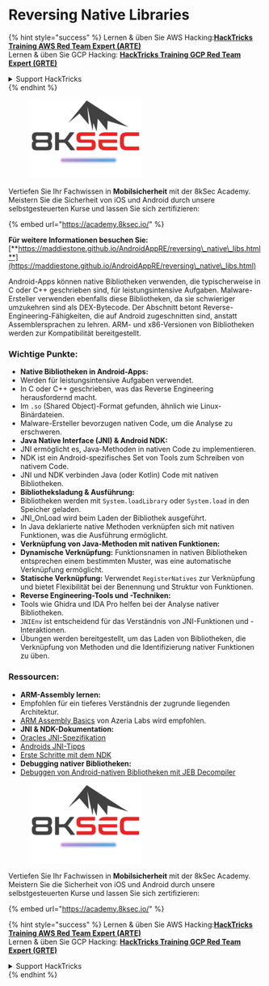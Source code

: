 # Reversing Native Libraries

{% hint style="success" %}
Lernen & üben Sie AWS Hacking:<img src="/.gitbook/assets/arte.png" alt="" data-size="line">[**HackTricks Training AWS Red Team Expert (ARTE)**](https://training.hacktricks.xyz/courses/arte)<img src="/.gitbook/assets/arte.png" alt="" data-size="line">\
Lernen & üben Sie GCP Hacking: <img src="/.gitbook/assets/grte.png" alt="" data-size="line">[**HackTricks Training GCP Red Team Expert (GRTE)**<img src="/.gitbook/assets/grte.png" alt="" data-size="line">](https://training.hacktricks.xyz/courses/grte)

<details>

<summary>Support HackTricks</summary>

* Überprüfen Sie die [**Abonnementpläne**](https://github.com/sponsors/carlospolop)!
* **Treten Sie der** 💬 [**Discord-Gruppe**](https://discord.gg/hRep4RUj7f) oder der [**Telegram-Gruppe**](https://t.me/peass) bei oder **folgen** Sie uns auf **Twitter** 🐦 [**@hacktricks\_live**](https://twitter.com/hacktricks\_live)**.**
* **Teilen Sie Hacking-Tricks, indem Sie PRs an die** [**HackTricks**](https://github.com/carlospolop/hacktricks) und [**HackTricks Cloud**](https://github.com/carlospolop/hacktricks-cloud) GitHub-Repos senden.

</details>
{% endhint %}

<figure><img src="/.gitbook/assets/image (2).png" alt=""><figcaption></figcaption></figure>

Vertiefen Sie Ihr Fachwissen in **Mobilsicherheit** mit der 8kSec Academy. Meistern Sie die Sicherheit von iOS und Android durch unsere selbstgesteuerten Kurse und lassen Sie sich zertifizieren:

{% embed url="https://academy.8ksec.io/" %}


**Für weitere Informationen besuchen Sie:** [**https://maddiestone.github.io/AndroidAppRE/reversing\_native\_libs.html**](https://maddiestone.github.io/AndroidAppRE/reversing\_native\_libs.html)

Android-Apps können native Bibliotheken verwenden, die typischerweise in C oder C++ geschrieben sind, für leistungsintensive Aufgaben. Malware-Ersteller verwenden ebenfalls diese Bibliotheken, da sie schwieriger umzukehren sind als DEX-Bytecode. Der Abschnitt betont Reverse-Engineering-Fähigkeiten, die auf Android zugeschnitten sind, anstatt Assemblersprachen zu lehren. ARM- und x86-Versionen von Bibliotheken werden zur Kompatibilität bereitgestellt.

### Wichtige Punkte:

* **Native Bibliotheken in Android-Apps:**
* Werden für leistungsintensive Aufgaben verwendet.
* In C oder C++ geschrieben, was das Reverse Engineering herausfordernd macht.
* Im `.so` (Shared Object)-Format gefunden, ähnlich wie Linux-Binärdateien.
* Malware-Ersteller bevorzugen nativen Code, um die Analyse zu erschweren.
* **Java Native Interface (JNI) & Android NDK:**
* JNI ermöglicht es, Java-Methoden in nativen Code zu implementieren.
* NDK ist ein Android-spezifisches Set von Tools zum Schreiben von nativem Code.
* JNI und NDK verbinden Java (oder Kotlin) Code mit nativen Bibliotheken.
* **Bibliotheksladung & Ausführung:**
* Bibliotheken werden mit `System.loadLibrary` oder `System.load` in den Speicher geladen.
* JNI\_OnLoad wird beim Laden der Bibliothek ausgeführt.
* In Java deklarierte native Methoden verknüpfen sich mit nativen Funktionen, was die Ausführung ermöglicht.
* **Verknüpfung von Java-Methoden mit nativen Funktionen:**
* **Dynamische Verknüpfung:** Funktionsnamen in nativen Bibliotheken entsprechen einem bestimmten Muster, was eine automatische Verknüpfung ermöglicht.
* **Statische Verknüpfung:** Verwendet `RegisterNatives` zur Verknüpfung und bietet Flexibilität bei der Benennung und Struktur von Funktionen.
* **Reverse Engineering-Tools und -Techniken:**
* Tools wie Ghidra und IDA Pro helfen bei der Analyse nativer Bibliotheken.
* `JNIEnv` ist entscheidend für das Verständnis von JNI-Funktionen und -Interaktionen.
* Übungen werden bereitgestellt, um das Laden von Bibliotheken, die Verknüpfung von Methoden und die Identifizierung nativer Funktionen zu üben.

### Ressourcen:

* **ARM-Assembly lernen:**
* Empfohlen für ein tieferes Verständnis der zugrunde liegenden Architektur.
* [ARM Assembly Basics](https://azeria-labs.com/writing-arm-assembly-part-1/) von Azeria Labs wird empfohlen.
* **JNI & NDK-Dokumentation:**
* [Oracles JNI-Spezifikation](https://docs.oracle.com/javase/7/docs/technotes/guides/jni/spec/jniTOC.html)
* [Androids JNI-Tipps](https://developer.android.com/training/articles/perf-jni)
* [Erste Schritte mit dem NDK](https://developer.android.com/ndk/guides/)
* **Debugging nativer Bibliotheken:**
* [Debuggen von Android-nativen Bibliotheken mit JEB Decompiler](https://medium.com/@shubhamsonani/how-to-debug-android-native-libraries-using-jeb-decompiler-eec681a22cf3)


<figure><img src="/.gitbook/assets/image (2).png" alt=""><figcaption></figcaption></figure>

Vertiefen Sie Ihr Fachwissen in **Mobilsicherheit** mit der 8kSec Academy. Meistern Sie die Sicherheit von iOS und Android durch unsere selbstgesteuerten Kurse und lassen Sie sich zertifizieren:

{% embed url="https://academy.8ksec.io/" %}

{% hint style="success" %}
Lernen & üben Sie AWS Hacking:<img src="/.gitbook/assets/arte.png" alt="" data-size="line">[**HackTricks Training AWS Red Team Expert (ARTE)**](https://training.hacktricks.xyz/courses/arte)<img src="/.gitbook/assets/arte.png" alt="" data-size="line">\
Lernen & üben Sie GCP Hacking: <img src="/.gitbook/assets/grte.png" alt="" data-size="line">[**HackTricks Training GCP Red Team Expert (GRTE)**<img src="/.gitbook/assets/grte.png" alt="" data-size="line">](https://training.hacktricks.xyz/courses/grte)

<details>

<summary>Support HackTricks</summary>

* Überprüfen Sie die [**Abonnementpläne**](https://github.com/sponsors/carlospolop)!
* **Treten Sie der** 💬 [**Discord-Gruppe**](https://discord.gg/hRep4RUj7f) oder der [**Telegram-Gruppe**](https://t.me/peass) bei oder **folgen** Sie uns auf **Twitter** 🐦 [**@hacktricks\_live**](https://twitter.com/hacktricks\_live)**.**
* **Teilen Sie Hacking-Tricks, indem Sie PRs an die** [**HackTricks**](https://github.com/carlospolop/hacktricks) und [**HackTricks Cloud**](https://github.com/carlospolop/hacktricks-cloud) GitHub-Repos senden.

</details>
{% endhint %}
